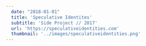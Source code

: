 ```yaml
---
  date: "2018-01-01"
  title: 'Speculative Identites'
  subtitle: 'Side Project // 2017'
  url: 'https://speculativeidentities.com'
  thumbnail: '../images/speculativeidentities.png'
---
```

